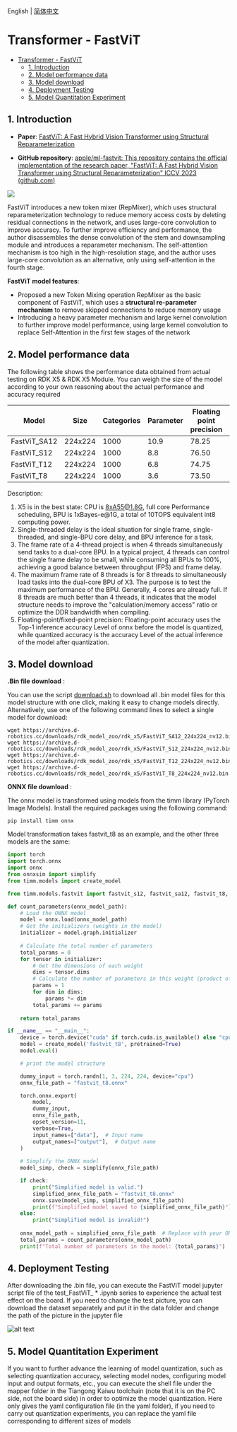 English | [简体中文](./README_cn.md)

# Transformer - FastViT

- [Transformer - FastViT](#transformer---fastvit)
  - [1. Introduction](#1-introduction)
  - [2. Model performance data](#2-model-performance-data)
  - [3. Model download](#3-model-download)
  - [4. Deployment Testing](#4-deployment-testing)
  - [5. Model Quantitation Experiment](#5-model-quantitation-experiment)


## 1. Introduction

- **Paper**: [FastViT: A Fast Hybrid Vision Transformer using Structural Reparameterization](http://arxiv.org/abs/2303.14189)

- **GitHub repository**: [apple/ml-fastvit: This repository contains the official implementation of the research paper, "FastViT: A Fast Hybrid Vision Transformer using Structural Reparameterization" ICCV 2023 (github.com)](https://github.com/apple/ml-fastvit)

![](./data/FastViT_architecture.png)

FastViT introduces a new token mixer (RepMixer), which uses structural reparameterization technology to reduce memory access costs by deleting residual connections in the network, and uses large-core convolution to improve accuracy. To further improve efficiency and performance, the author disassembles the dense convolution of the stem and downsampling module and introduces a reparameter mechanism. The self-attention mechanism is too high in the high-resolution stage, and the author uses large-core convolution as an alternative, only using self-attention in the fourth stage.


**FastViT model features**:

- Proposed a new Token Mixing operation RepMixer as the basic component of FastViT, which uses a **structural re-parameter mechanism** to remove skipped connections to reduce memory usage
- Introducing a heavy parameter mechanism and large kernel convolution to further improve model performance, using large kernel convolution to replace Self-Attention in the first few stages of the network


## 2. Model performance data

The following table shows the performance data obtained from actual testing on RDK X5 & RDK X5 Module. You can weigh the size of the model according to your own reasoning about the actual performance and accuracy required


| Model        | Size    | Categories | Parameter | Floating point precision | Quantization accuracy | Latency/throughput (single-threaded) | Latency/throughput (multi-threaded) | Frame rate(FPS) |
| ------------ | ------- | ---------- | --------- | ------------------------ | --------------------- | ------------------------------------ | ----------------------------------- | --------------- |
| FastViT_SA12 | 224x224 | 1000       | 10.9      | 78.25                    | 74.50                 | 11.56                                | 42.45                               | 93.44           |
| FastViT_S12  | 224x224 | 1000       | 8.8       | 76.50                    | 72.0                  | 5.86                                 | 20.45                               | 193.87          |
| FastViT_T12  | 224x224 | 1000       | 6.8       | 74.75                    | 70.43                 | 4.97                                 | 16.87                               | 234.78          |
| FastViT_T8   | 224x224 | 1000       | 3.6       | 73.50                    | 68.50                 | 2.09                                 | 5.93                                | 667.21          |


Description:
1. X5 is in the best state: CPU is 8xA55@1.8G, full core Performance scheduling, BPU is 1xBayes-e@1G, a total of 10TOPS equivalent int8 computing power.
2. Single-threaded delay is the ideal situation for single frame, single-threaded, and single-BPU core delay, and BPU inference for a task.
3. The frame rate of a 4-thread project is when 4 threads simultaneously send tasks to a dual-core BPU. In a typical project, 4 threads can control the single frame delay to be small, while consuming all BPUs to 100%, achieving a good balance between throughput (FPS) and frame delay.
4. The maximum frame rate of 8 threads is for 8 threads to simultaneously load tasks into the dual-core BPU of X3. The purpose is to test the maximum performance of the BPU. Generally, 4 cores are already full. If 8 threads are much better than 4 threads, it indicates that the model structure needs to improve the "calculation/memory access" ratio or optimize the DDR bandwidth when compiling.
5. Floating-point/fixed-point precision: Floating-point accuracy uses the Top-1 inference accuracy Level of onnx before the model is quantized, while quantized accuracy is the accuracy Level of the actual inference of the model after quantization.


## 3. Model download

**.Bin file download** :

You can use the script [download.sh](./model/download.sh) to download all .bin model files for this model structure with one click, making it easy to change models directly. Alternatively, use one of the following command lines to select a single model for download:

```shell
wget https://archive.d-robotics.cc/downloads/rdk_model_zoo/rdk_x5/FastViT_SA12_224x224_nv12.bin
wget https://archive.d-robotics.cc/downloads/rdk_model_zoo/rdk_x5/FastViT_S12_224x224_nv12.bin
wget https://archive.d-robotics.cc/downloads/rdk_model_zoo/rdk_x5/FastViT_T12_224x224_nv12.bin
wget https://archive.d-robotics.cc/downloads/rdk_model_zoo/rdk_x5/FastViT_T8_224x224_nv12.bin
```

**ONNX file download** :

The onnx model is transformed using models from the timm library (PyTorch Image Models). Install the required packages using the following command:

```shell
pip install timm onnx
```

Model transformation takes fastvit_t8 as an example, and the other three models are the same:

```Python
import torch
import torch.onnx
import onnx
from onnxsim import simplify
from timm.models import create_model

from timm.models.fastvit import fastvit_s12, fastvit_sa12, fastvit_t8, fastvit_t12

def count_parameters(onnx_model_path):
    # Load the ONNX model
    model = onnx.load(onnx_model_path)
    # Get the initializers (weights in the model)
    initializer = model.graph.initializer
    
    # Calculate the total number of parameters
    total_params = 0
    for tensor in initializer:
        # Get the dimensions of each weight
        dims = tensor.dims
        # Calculate the number of parameters in this weight (product of all dimensions)
        params = 1
        for dim in dims:
            params *= dim
        total_params += params
    
    return total_params

if __name__ == "__main__":
    device = torch.device("cuda" if torch.cuda.is_available() else "cpu")
    model = create_model('fastvit_t8', pretrained=True)
    model.eval()

    # print the model structure

    dummy_input = torch.randn(1, 3, 224, 224, device="cpu")
    onnx_file_path = "fastvit_t8.onnx"

    torch.onnx.export(
        model,
        dummy_input,
        onnx_file_path,
        opset_version=11,
        verbose=True,
        input_names=["data"],  # Input name
        output_names=["output"],  # Output name
    )
    
    # Simplify the ONNX model
    model_simp, check = simplify(onnx_file_path)

    if check:
        print("Simplified model is valid.")
        simplified_onnx_file_path = "fastvit_t8.onnx"
        onnx.save(model_simp, simplified_onnx_file_path)
        print(f"Simplified model saved to {simplified_onnx_file_path}")
    else:
        print("Simplified model is invalid!")
        
    onnx_model_path = simplified_onnx_file_path  # Replace with your ONNX model path
    total_params = count_parameters(onnx_model_path)
    print(f"Total number of parameters in the model: {total_params}")
```

## 4. Deployment Testing

After downloading the .bin file, you can execute the FastViT model jupyter script file of the test_FastViT_ * .ipynb series to experience the actual test effect on the board. If you need to change the test picture, you can download the dataset separately and put it in the data folder and change the path of the picture in the jupyter file

![alt text](./data/inference.png)

## 5. Model Quantitation Experiment

If you want to further advance the learning of model quantization, such as selecting quantization accuracy, selecting model nodes, configuring model input and output formats, etc., you can execute the shell file under the mapper folder in the Tiangong Kaiwu toolchain (note that it is on the PC side, not the board side) in order to optimize the model quantization. Here only gives the yaml configuration file (in the yaml folder), if you need to carry out quantization experiments, you can replace the yaml file corresponding to different sizes of models